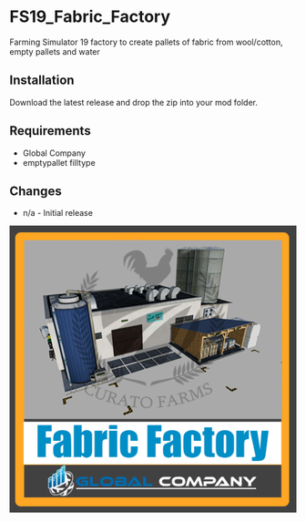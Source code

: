 # FS19_Fabric_Factory
Farming Simulator 19 factory to create pallets of fabric from wool/cotton, empty pallets and water

## Installation

Download the latest release and drop the zip into your mod folder.

## Requirements

* Global Company  
* emptypallet filltype

## Changes

* n/a - Initial release  

![Mod](https://github.com/CurtisFeatures/FS19_Fabric_Factory/blob/main/image.png?raw=true)
